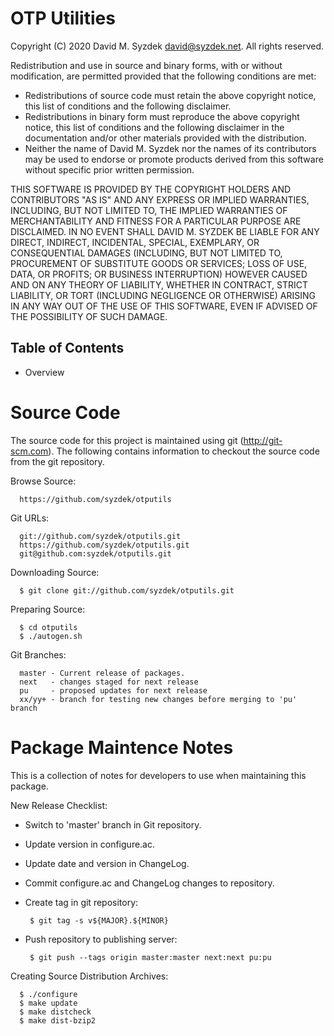 
OTP Utilities
=============

Copyright (C) 2020 David M. Syzdek <david@syzdek.net>.
All rights reserved.

Redistribution and use in source and binary forms, with or without
modification, are permitted provided that the following conditions are
met:

   * Redistributions of source code must retain the above copyright
     notice, this list of conditions and the following disclaimer.
   * Redistributions in binary form must reproduce the above copyright
     notice, this list of conditions and the following disclaimer in the
     documentation and/or other materials provided with the distribution.
   * Neither the name of David M. Syzdek nor the
     names of its contributors may be used to endorse or promote products
     derived from this software without specific prior written permission.

THIS SOFTWARE IS PROVIDED BY THE COPYRIGHT HOLDERS AND CONTRIBUTORS "AS
IS" AND ANY EXPRESS OR IMPLIED WARRANTIES, INCLUDING, BUT NOT LIMITED TO,
THE IMPLIED WARRANTIES OF MERCHANTABILITY AND FITNESS FOR A PARTICULAR
PURPOSE ARE DISCLAIMED. IN NO EVENT SHALL DAVID M. SYZDEK BE LIABLE FOR
ANY DIRECT, INDIRECT, INCIDENTAL, SPECIAL, EXEMPLARY, OR CONSEQUENTIAL
DAMAGES (INCLUDING, BUT NOT LIMITED TO, PROCUREMENT OF SUBSTITUTE GOODS OR
SERVICES; LOSS OF USE, DATA, OR PROFITS; OR BUSINESS INTERRUPTION) HOWEVER
CAUSED AND ON ANY THEORY OF LIABILITY, WHETHER IN CONTRACT, STRICT
LIABILITY, OR TORT (INCLUDING NEGLIGENCE OR OTHERWISE) ARISING IN ANY WAY
OUT OF THE USE OF THIS SOFTWARE, EVEN IF ADVISED OF THE POSSIBILITY OF
SUCH DAMAGE.


Table of Contents
-----------------

   * Overview


Source Code
===========

The source code for this project is maintained using git (http://git-scm.com).
The following contains information to checkout the source code from the git
repository.  

Browse Source:

      https://github.com/syzdek/otputils

Git URLs:

      git://github.com/syzdek/otputils.git
      https://github.com/syzdek/otputils.git
      git@github.com:syzdek/otputils.git

Downloading Source:

      $ git clone git://github.com/syzdek/otputils.git

Preparing Source:

      $ cd otputils
      $ ./autogen.sh

Git Branches:

      master - Current release of packages.
      next   - changes staged for next release
      pu     - proposed updates for next release
      xx/yy+ - branch for testing new changes before merging to 'pu' branch


Package Maintence Notes
=======================

This is a collection of notes for developers to use when maintaining this
package.

New Release Checklist:

   - Switch to 'master' branch in Git repository.
   - Update version in configure.ac.
   - Update date and version in ChangeLog.
   - Commit configure.ac and ChangeLog changes to repository.
   - Create tag in git repository:

          $ git tag -s v${MAJOR}.${MINOR}

   - Push repository to publishing server:

          $ git push --tags origin master:master next:next pu:pu

Creating Source Distribution Archives:

      $ ./configure
      $ make update
      $ make distcheck
      $ make dist-bzip2

